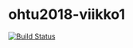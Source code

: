 # ohtu2018-viikko1

[![Build Status](https://travis-ci.org/mluukkai/ohtu2018-viikko1.svg?branch=master)](https://travis-ci.org/mluukkai/ohtu2018-viikko1)
